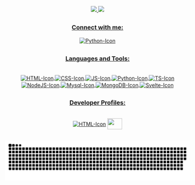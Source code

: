 <div align="center">
  <a href="https://github.com/gabrielyoshikawa">
  <img height="180em" src="https://github-readme-stats.vercel.app/api?username=gabrielyoshikawa&show_icons=true&theme=react&border=61dafb&hide_border=true&include_all_commits=true&count_private=true"/>
  <img height="180em" src="https://github-readme-stats.vercel.app/api/top-langs/?username=gabrielyoshikawa&layout=compact&langs_count=7&theme=react&border=61dafb&hide_border=true"/>
</div>
  
  ##
  
<h3 align="center"> Connect with me:</h3>
<div align="center">
  <a href="https://www.linkedin.com/in/gabriel-koti-586864243/"</a>
  <img align="center" alt="Python-Icon" height="30" width="40" src="https://cdn.jsdelivr.net/gh/devicons/devicon/icons/linkedin/linkedin-original.svg">
</div>

  ##
  
<h3 align="center"> Languages and Tools:</h3>
<div align="center" style="display: inline_block"><br>
  <img align="center" alt="HTML-Icon" height="30" width="40" src="https://cdn.jsdelivr.net/gh/devicons/devicon/icons/html5/html5-original.svg">
  <img align="center" alt="CSS-Icon" height="30" width="40" src="https://cdn.jsdelivr.net/gh/devicons/devicon/icons/css3/css3-original.svg">
  <img align="center" alt="JS-Icon" height="30" width="40" src="https://cdn.jsdelivr.net/gh/devicons/devicon/icons/javascript/javascript-original.svg">
  <img align="center" alt="Python-Icon" height="30" width="40" src="https://cdn.jsdelivr.net/gh/devicons/devicon/icons/python/python-original.svg">
  <img align="center" alt="TS-Icon" height="30" width="40" src="https://cdn.jsdelivr.net/gh/devicons/devicon/icons/typescript/typescript-original.svg">
  <img align="center" alt="NodeJS-Icon" height="30" width="40" src="https://cdn.jsdelivr.net/gh/devicons/devicon/icons/nodejs/nodejs-original.svg">
  <img align="center" alt="Mysql-Icon" height="30" width="40" src="https://cdn.jsdelivr.net/gh/devicons/devicon/icons/mysql/mysql-original.svg">
  <img align="center" alt="MongoDB-Icon" height="30" width="40" src="https://cdn.jsdelivr.net/gh/devicons/devicon/icons/mongodb/mongodb-original.svg">
  <img align="center" alt="Svelte-Icon" height="30" width="40" src="https://cdn.jsdelivr.net/gh/devicons/devicon/icons/svelte/svelte-original.svg"> 
</div>
 
  ##
 
<h3 align="center"> Developer Profiles:</h3>
<div align="center" style="display: inline_block"><br>
  <a href="https://stackoverflow.com/users/21125561/gabriel-yoshikawa-koti)"><img align="center" alt="HTML-Icon" height="30" width="40" src="https://cdn.cdnlogo.com/logos/s/63/stack-overflow.svg"></a>
  <a href="https://leetcode.com/gabrielyoshikawa/" target="blank"><img src="https://img.icons8.com/external-tal-revivo-color-tal-revivo/96/000000/external-level-up-your-coding-skills-and-quickly-land-a-job-logo-color-tal-revivo.png" align="center" height="30" width="40" /></a>
</div>

  ##
  
<div align="center">

![Snake animation](https://github.com/gabrielyoshikawa/gabrielyoshikawa/blob/output/github-contribution-grid-snake-dark.svg#gh-dark-mode-only)

</div>
